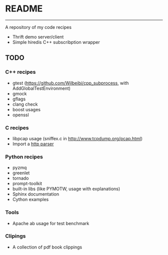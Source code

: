 # README
------
A repository of my code recipes

+ Thrift demo server/client
+ Simple hiredis C++ subscribption wrapper

## TODO

### C++ recipes
+ gtest (https://github.com/Wilbeibi/cpp_subprocess, with AddGlobalTestEnvironment)
+ gmock
+ gflags
+ clang check  
+ boost usages
+ openssl 

### C recipes
+ libpcap usage (sniffex.c in http://www.tcpdump.org/pcap.html)
+ Import a [http parser](https://github.com/facebook/proxygen/tree/master/proxygen/external/http_parser)

### Python recipes
+ pyzmq
+ greenlet
+ tornado
+ prompt-toolkit
+ built-in libs (like PYMOTW, usage with explanations)
+ Sphinx documentation  
+ Cython examples

### Tools
+ Apache ab usage for test benchmark

### Clipings
+ A collection of pdf book clippings
